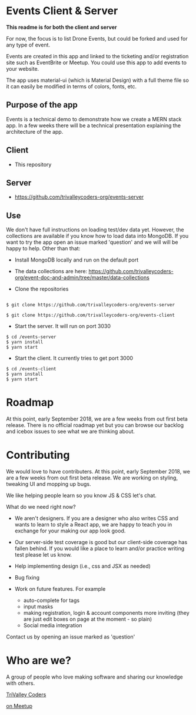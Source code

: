 # Events Client & Server
__This readme is for both the client and server__

For now, the focus is to list Drone Events, but could be forked and used for any type of event.

Events are created in this app and linked to the ticketing and/or registration site such as EventBrite or Meetup. You could use this app to add events to your website.

The app uses material-ui (which is Material Design) with a full theme file so it can easily be modified in terms of colors, fonts, etc.

## Purpose of the app
Events is a technical demo to demonstrate how we create a MERN stack app. In a few weeks there will be a technical presentation explaining the architecture of the app.

## Client
- This repository

## Server
- https://github.com/trivalleycoders-org/events-server

## Use
We don't have full instructions on loading test/dev data yet. However, the collections are available if you know how to load data into MongoDB. If you want to try the app open an issue marked 'question' and we will will be happy to help. Other than that:

- Install MongoDB locally and run on the default port
- The data collections are here: https://github.com/trivalleycoders-org/event-doc-and-admin/tree/master/data-collections

- Clone the repositories
```

$ git clone https://github.com/trivalleycoders-org/events-server

$ git clone https://github.com/trivalleycoders-org/events-client

```

- Start the server. It will run on port 3030

```
$ cd /events-server
$ yarn install
$ yarn start
```

- Start the client. It currently tries to get port 3000

```
$ cd /events-client
$ yarn install
$ yarn start
```

# Roadmap
At this point, early September 2018, we are a few weeks from out first beta release.
There is no official roadmap yet but you can browse our backlog and icebox issues to see what we are thinking about.


# Contributing
We would love to have contributers. At this point, early September 2018, we are a few weeks from out first beta release. We are working on styling, tweaking UI and mopping up bugs.

We like helping people learn so you know JS & CSS let's chat.

What do we need right now?

- We aren't designers. If you are a designer who also writes CSS and wants to learn to style a React app, we are happy to teach you in exchange for your making our app look good.

- Our server-side test coverage is good but our client-side coverage has fallen behind. If you would like a place to learn and/or practice writing test please let us know.

- Help implementing design (i.e., css and JSX as needed)

- Bug fixing

- Work on future features. For example
  - auto-complete for tags
  - input masks
  - making registration, login & account components more inviting (they are just edit boxes on page at the moment - so plain)
  - Social media integration




Contact us by opening an issue marked as 'question'

# Who are we?

A group of people who love making software and sharing our knowledge with others.

[TriValley Coders](http://trivalleycoders.org)

[on Meetup](https://www.meetup.com/trivalleycoders/)
